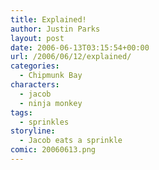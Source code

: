 ```yaml
---
title: Explained!
author: Justin Parks
layout: post
date: 2006-06-13T03:15:54+00:00
url: /2006/06/12/explained/
categories:
  - Chipmunk Bay
characters:
  - jacob
  - ninja monkey
tags:
  - sprinkles
storyline:
  - Jacob eats a sprinkle  
comic: 20060613.png  
---
```

